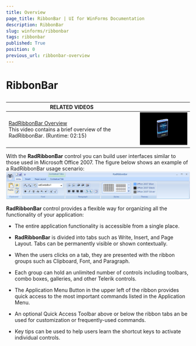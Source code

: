 ```yaml
---
title: Overview
page_title: RibbonBar | UI for WinForms Documentation
description: RibbonBar
slug: winforms/ribbonbar
tags: ribbonbar
published: True
position: 0
previous_url: ribbonbar-overview
---
```


# RibbonBar



## 


| RELATED VIDEOS |  |
| ------ | ------ |
|[RadRibbonBar Overview](http://tv.telerik.com/watch/winforms/radribbonbar/radribbonbar-overview)<br>This video contains a brief overview of the RadRibbonBar. (Runtime: 02:15)|![overview-video 001](images/overview-video001.png)|

With the __RadRibbonBar__ control you can build user interfaces similar to those used in Microsoft Office 2007. The figure below shows an example of a RadRibbonBar usage scenario: <br>![ribbonbar-overview 001](images/ribbonbar-overview001.jpg)

__RadRibbonBar__ control provides a flexible way for organizing all the functionality of your application:
        
* The entire application functionality is accessible from a single place.

* __RadRibbonBar__ is divided into tabs such as Write, Insert, and Page Layout. Tabs can be permanently visible or shown contextually.

* When the users clicks on a tab, they are presented with the ribbon groups such as Clipboard, Font, and Paragraph.

* Each group can hold an unlimited number of controls including toolbars, combo boxes, galleries, and other Telerik controls.

* The Application Menu Button in the upper left of the ribbon provides quick access to the most important commands listed in the Application Menu.
            

* An optional Quick Access Toolbar above or below the ribbon tabs an be used for customization or frequently-used commands.

* Key tips can be used to help users learn the shortcut keys to activate individual controls.
